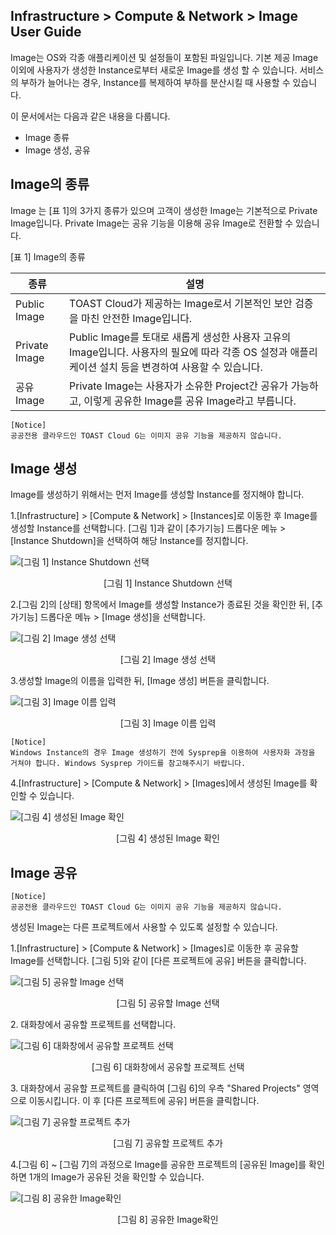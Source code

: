 ## Infrastructure > Compute & Network > Image User Guide

Image는 OS와 각종 애플리케이션 및 설정들이 포함된 파일입니다. 기본 제공 Image 이외에 사용자가 생성한 Instance로부터 새로운 Image를 생성 할 수 있습니다. 서비스의 부하가 늘어나는 경우, Instance를 복제하여 부하를 분산시킬 때 사용할 수 있습니다.

이 문서에서는 다음과 같은 내용을 다룹니다.

- Image 종류
- Image 생성, 공유

## Image의 종류

Image 는 [표 1]의 3가지 종류가 있으며 고객이 생성한 Image는 기본적으로 Private Image입니다. Private Image는 공유 기능을 이용해 공유 Image로 전환할 수 있습니다.

[표 1] Image의 종류

|종류|설명|
|---|---|
|Public Image|TOAST Cloud가 제공하는 Image로서 기본적인 보안 검증을 마친 안전한 Image입니다.|
|Private Image|Public Image를 토대로 새롭게 생성한 사용자 고유의 Image입니다. 사용자의 필요에 따라 각종 OS 설정과 애플리케이션 설치 등을 변경하여 사용할 수 있습니다.|
|공유 Image|Private Image는 사용자가 소유한 Project간 공유가 가능하고, 이렇게 공유한 Image를 공유 Image라고 부릅니다.|
```
[Notice]
공공전용 클라우드인 TOAST Cloud G는 이미지 공유 기능을 제공하지 않습니다.
```

## Image 생성

Image를 생성하기 위해서는 먼저 Image를 생성할 Instance를 정지해야 합니다.

1.[Infrastructure] > [Compute & Network] > [Instances]로 이동한 후 Image를 생성할 Instance를 선택합니다. [그림 1]과 같이 [추가기능] 드롭다운 메뉴 > [Instance Shutdown]을 선택하여 해당 Instance를 정지합니다.

![[그림 1] Instance Shutdown 선택](http://static.toastoven.net/prod_infrastructure/compute/img_259.png)
<center>[그림 1] Instance Shutdown 선택</center>

2.[그림 2]의 [상태] 항목에서 Image를 생성할 Instance가 종료된 것을 확인한 뒤, [추가기능] 드롭다운 메뉴 > [Image 생성]을 선택합니다.

![[그림 2] Image 생성 선택](http://static.toastoven.net/prod_infrastructure/compute/img_260.png)
<center>[그림 2] Image 생성 선택</center>

3.생성할 Image의 이름을 입력한 뒤, [Image 생성] 버튼을 클릭합니다.

![[그림 3] Image 이름 입력](http://static.toastoven.net/prod_infrastructure/compute/images/003_170524.PNG)
<center>[그림 3] Image 이름 입력</center>

```
[Notice]
Windows Instance의 경우 Image 생성하기 전에 Sysprep을 이용하여 사용자화 과정을 거쳐야 합니다. Windows Sysprep 가이드를 참고해주시기 바랍니다.
```

4.[Infrastructure] > [Compute & Network] > [Images]에서 생성된 Image를 확인할 수 있습니다.

![[그림 4] 생성된 Image 확인](http://static.toastoven.net/prod_infrastructure/compute/img_261.png)
<center>[그림 4] 생성된 Image 확인</center>

## Image 공유
```
[Notice]
공공전용 클라우드인 TOAST Cloud G는 이미지 공유 기능을 제공하지 않습니다.
```

생성된 Image는 다른 프로젝트에서 사용할 수 있도록 설정할 수 있습니다.

1.[Infrastructure] > [Compute & Network] > [Images]로 이동한 후 공유할 Image를 선택합니다. [그림 5]와 같이 [다른 프로젝트에 공유] 버튼을 클릭합니다.

![[그림 5] 공유할 Image 선택](http://static.toastoven.net/prod_infrastructure/compute/img_262.png)
<center>[그림 5] 공유할 Image 선택</center>

2.<Share Image> 대화창에서 공유할 프로젝트를 선택합니다.

![[그림 6] <Share Image> 대화창에서 공유할 프로젝트 선택](http://static.toastoven.net/prod_infrastructure/compute/img_263.png)
<center>[그림 6] <Share Image> 대화창에서 공유할 프로젝트 선택</center>

3.<Share Image> 대화창에서 공유할 프로젝트를 클릭하여 [그림 6]의 우측 "Shared Projects" 영역으로 이동시킵니다. 이 후 [다른 프로젝트에 공유] 버튼을 클릭합니다.

![[그림 7] 공유할 프로젝트 추가](http://static.toastoven.net/prod_infrastructure/compute/img_264.png)
<center>[그림 7] 공유할 프로젝트 추가</center>

4.[그림 6] ~ [그림 7]의 과정으로 Image를 공유한 프로젝트의 [공유된 Image]를 확인하면 1개의 Image가 공유된 것을 확인할 수 있습니다.

![[그림 8] 공유한 Image확인](http://static.toastoven.net/prod_infrastructure/compute/img_265.png)
<center>[그림 8] 공유한 Image확인</center>
